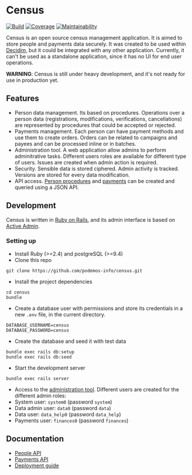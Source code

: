 # Census

[![Build][build]][build_url]
[![Coverage][coverage]][coverage_url]
[![Maintainability][maintainability]][maintainability_url]

[build]: https://circleci.com/gh/podemos-info/census/tree/master.svg?style=svg
[build_url]: https://circleci.com/gh/podemos-info/census/tree/master

[coverage]: https://api.codeclimate.com/v1/badges/073f81918e3636dbc15a/test_coverage
[coverage_url]: https://codeclimate.com/github/podemos-info/census/test_coverage

[maintainability]: https://api.codeclimate.com/v1/badges/073f81918e3636dbc15a/maintainability
[maintainability_url]: https://codeclimate.com/github/podemos-info/census/maintainability

Census is an open source census management application. It is aimed to store people and payments data securely. It was created to be used within [Decidim](https://github.com/decidim/decidim), but it could be integrated with any other application. Currently, it can't be used as a standalone application, since it has no UI for end user operations.

**WARNING**: Census is still under heavy development, and it's not ready for use in production yet.

## Features
- Person data management. Its based on procedures. Operations over a person data (registrations, modifications, verifications, cancellations) are represented by procedures that could be accepted or rejected.
- Payments management. Each person can have payment methods and use them to create orders. Orders can be related to campaigns and payees and can be processed inline or in batches.
- Administration tool. A web application allow admins to perform adminitrative tasks. Different users roles are available for different type of users. Issues are created when admin action is required.
- Security. Sensible data is stored ciphered. Admin activity is tracked. Versions are stored for every data modification.
- API access. [Person procedures](docs/api-person.md) and [payments](docs/api-payments.md) can be created and queried using a JSON API.

## Development
Census is written in [Ruby on Rails](https://github.com/rails), and its admin interface is based on [Active Admin](https://github.com/activeadmin/activeadmin/).

### Setting up
* Install Ruby (>=2.4) and postgreSQL (>=9.4)
* Clone this repo
```
git clone https://github.com/podemos-info/census.git
```
* Install the project dependencies
```
cd census
bundle
```
* Create a database user with permissions and store its credentials in a new `.env` file, in the current directory.
```
DATABASE_USERNAME=census
DATABASE_PASSWORD=census
```
* Create the database and seed it with test data
```
bundle exec rails db:setup
bundle exec rails db:seed
```
* Start the development server
```
bundle exec rails server
```
* Access to the [administration tool](http://localhost:3000). Different users are created for the different admin roles:
 * System user: `system0` (password `system`)
 * Data admin user: `data0` (password `data`)
 * Data user: `data_help0` (password `data_help`)
 * Payments user: `finances0` (password `finances`)

## Documentation
* [People API](docs/api-person.md)
* [Payments API](docs/api-payments.md)
* [Deployment guide](docs/deploy.md)

